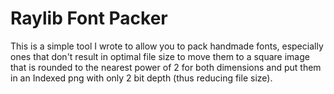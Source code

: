# Raylib Font Packer
This is a simple tool I wrote to allow you to pack handmade fonts, especially ones that don't result in optimal file size to move them to a square image that is rounded to the nearest power of 2 for both dimensions and put them in an Indexed png with only 2 bit depth (thus reducing file size).
